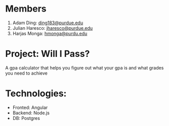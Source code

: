 # Members
1. Adam Ding: ding183@purdue.edu
2. Julian Haresco: jharesco@purdue.edu
3. Harjas Monga: hmonga@purdu.edu

# Project: Will I Pass?
A gpa calculator that helps you
figure out what your gpa is and what grades you need to
achieve

# Technologies:
- Fronted: Angular
- Backend: Node.js
- DB: Postgres
